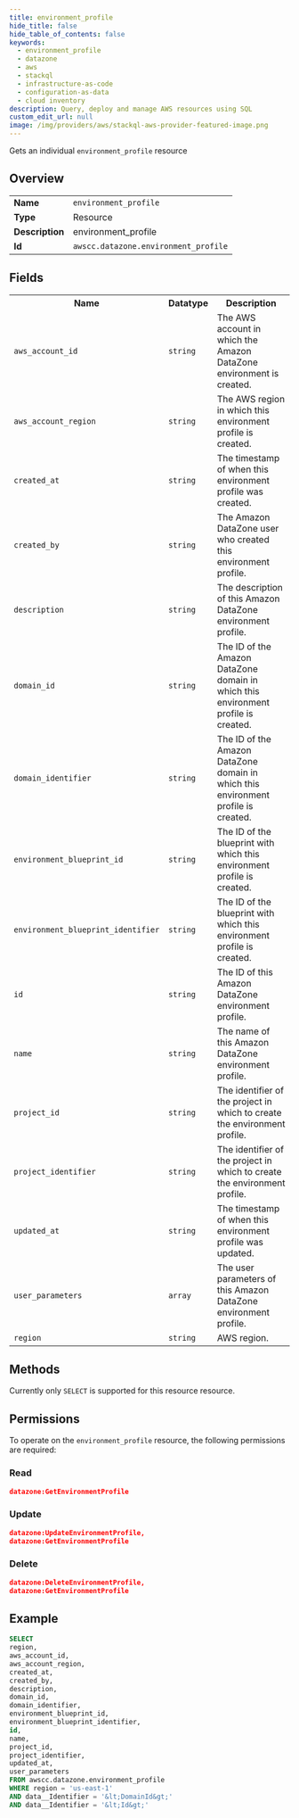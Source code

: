 ```yaml
---
title: environment_profile
hide_title: false
hide_table_of_contents: false
keywords:
  - environment_profile
  - datazone
  - aws
  - stackql
  - infrastructure-as-code
  - configuration-as-data
  - cloud inventory
description: Query, deploy and manage AWS resources using SQL
custom_edit_url: null
image: /img/providers/aws/stackql-aws-provider-featured-image.png
---
```

Gets an individual <code>environment_profile</code> resource

## Overview
<table><tbody>
<tr><td><b>Name</b></td><td><code>environment_profile</code></td></tr>
<tr><td><b>Type</b></td><td>Resource</td></tr>
<tr><td><b>Description</b></td><td>environment_profile</td></tr>
<tr><td><b>Id</b></td><td><code>awscc.datazone.environment_profile</code></td></tr>
</tbody></table>

## Fields
<table><tbody>
<tr><th>Name</th><th>Datatype</th><th>Description</th></tr>
<tr><td><code>aws_account_id</code></td><td><code>string</code></td><td>The AWS account in which the Amazon DataZone environment is created.</td></tr>
<tr><td><code>aws_account_region</code></td><td><code>string</code></td><td>The AWS region in which this environment profile is created.</td></tr>
<tr><td><code>created_at</code></td><td><code>string</code></td><td>The timestamp of when this environment profile was created.</td></tr>
<tr><td><code>created_by</code></td><td><code>string</code></td><td>The Amazon DataZone user who created this environment profile.</td></tr>
<tr><td><code>description</code></td><td><code>string</code></td><td>The description of this Amazon DataZone environment profile.</td></tr>
<tr><td><code>domain_id</code></td><td><code>string</code></td><td>The ID of the Amazon DataZone domain in which this environment profile is created.</td></tr>
<tr><td><code>domain_identifier</code></td><td><code>string</code></td><td>The ID of the Amazon DataZone domain in which this environment profile is created.</td></tr>
<tr><td><code>environment_blueprint_id</code></td><td><code>string</code></td><td>The ID of the blueprint with which this environment profile is created.</td></tr>
<tr><td><code>environment_blueprint_identifier</code></td><td><code>string</code></td><td>The ID of the blueprint with which this environment profile is created.</td></tr>
<tr><td><code>id</code></td><td><code>string</code></td><td>The ID of this Amazon DataZone environment profile.</td></tr>
<tr><td><code>name</code></td><td><code>string</code></td><td>The name of this Amazon DataZone environment profile.</td></tr>
<tr><td><code>project_id</code></td><td><code>string</code></td><td>The identifier of the project in which to create the environment profile.</td></tr>
<tr><td><code>project_identifier</code></td><td><code>string</code></td><td>The identifier of the project in which to create the environment profile.</td></tr>
<tr><td><code>updated_at</code></td><td><code>string</code></td><td>The timestamp of when this environment profile was updated.</td></tr>
<tr><td><code>user_parameters</code></td><td><code>array</code></td><td>The user parameters of this Amazon DataZone environment profile.</td></tr>
<tr><td><code>region</code></td><td><code>string</code></td><td>AWS region.</td></tr>

</tbody></table>

## Methods
Currently only <code>SELECT</code> is supported for this resource resource.

## Permissions

To operate on the <code>environment_profile</code> resource, the following permissions are required:

### Read
```json
datazone:GetEnvironmentProfile
```

### Update
```json
datazone:UpdateEnvironmentProfile,
datazone:GetEnvironmentProfile
```

### Delete
```json
datazone:DeleteEnvironmentProfile,
datazone:GetEnvironmentProfile
```


## Example
```sql
SELECT
region,
aws_account_id,
aws_account_region,
created_at,
created_by,
description,
domain_id,
domain_identifier,
environment_blueprint_id,
environment_blueprint_identifier,
id,
name,
project_id,
project_identifier,
updated_at,
user_parameters
FROM awscc.datazone.environment_profile
WHERE region = 'us-east-1'
AND data__Identifier = '&lt;DomainId&gt;'
AND data__Identifier = '&lt;Id&gt;'
```
